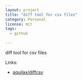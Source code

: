 ```yaml
---
layout: project
title: "diff tool for csv files"
category: Personal
license: mit
tags:
  - github
  
---
```


diff tool for csv files

Links:

* [aquilax/diffcsv](https://github.com/aquilax/diffcsv)
